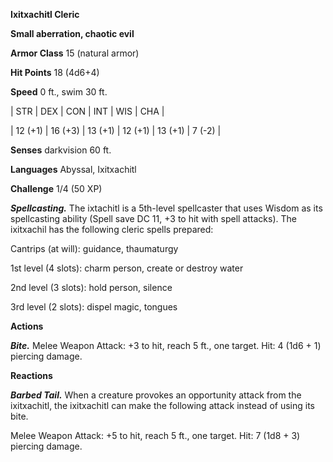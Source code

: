 **Ixitxachitl Cleric**

**Small aberration, chaotic evil**

**Armor Class** 15 (natural armor)

**Hit Points** 18 (4d6+4)

**Speed** 0 ft., swim 30 ft.

|   STR   |   DEX   |   CON   |   INT   |   WIS   |   CHA   |
  
| 12 (+1) | 16 (+3) | 13 (+1) | 12 (+1) | 13 (+1) | 7 (-2) |

**Senses** darkvision 60 ft.

**Languages** Abyssal, Ixitxachitl

**Challenge** 1/4 (50 XP)

***Spellcasting.*** The ixtachitl is a 5th-level spellcaster that uses Wisdom as its spellcasting ability (Spell save DC 11, +3 to hit with spell attacks). The ixitxachil has the following cleric spells prepared:

Cantrips (at will): guidance, thaumaturgy

1st level (4 slots): charm person, create or destroy water

2nd level (3 slots): hold person, silence

3rd level (2 slots): dispel magic, tongues

**Actions**

***Bite.*** Melee Weapon Attack: +3 to hit, reach 5 ft., one target. Hit: 4 (1d6 + 1) piercing damage.

**Reactions**

***Barbed Tail.*** When a creature provokes an opportunity attack from the ixitxachitl, the ixitxachitl can make the following attack instead of using its bite.

Melee Weapon Attack: +5 to hit, reach 5 ft., one target. Hit: 7 (1d8 + 3) piercing damage.

